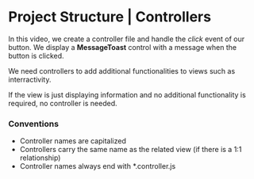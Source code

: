 # Project Structure | Controllers

In this video, we create a controller file and handle the _click_ event of our button. We display a **MessageToast** control with a message when the button is clicked.

We need controllers to add additional functionalities to views such as interractivity.

If the view is just displaying information and no additional functionality is required, no controller is needed.

### Conventions

- Controller names are capitalized
- Controllers carry the same name as the related view (if there is a 1:1 relationship)
- Controller names always end with \*.controller.js
